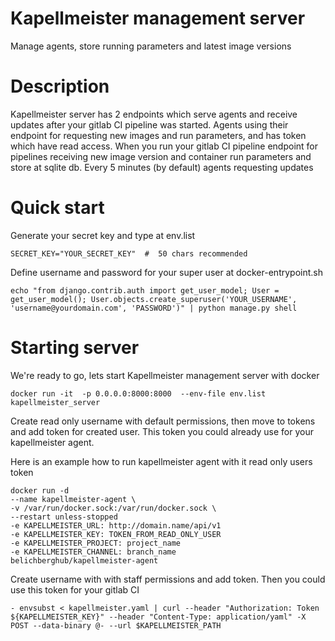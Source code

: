 Kapellmeister management server
===============================

Manage agents, store running parameters and latest image versions


Description
===============================

Kapellmeister server has 2 endpoints which serve agents  and receive updates after your gitlab CI pipeline was started.
Agents using  their endpoint for requesting new images and run parameters, and has token which have read access.
When you run your gitlab CI pipeline endpoint for pipelines receiving new image version and container run parameters  and store at sqlite db. Every 5 minutes (by default) agents requesting updates

Quick start
===============================

Generate your secret key and type at  env.list
```angular2html
SECRET_KEY="YOUR_SECRET_KEY"  #  50 chars recommended
```
Define username and password for your super user at docker-entrypoint.sh

```angular2html
echo "from django.contrib.auth import get_user_model; User = get_user_model(); User.objects.create_superuser('YOUR_USERNAME', 'username@yourdomain.com', 'PASSWORD')" | python manage.py shell
```
Starting server
===============================

We're ready to go, lets start Kapellmeister management server with docker
```angular2html
docker run -it  -p 0.0.0.0:8000:8000  --env-file env.list kapellmeister_server
```
Create read only  username  with default permissions, then move to tokens and add  token for created user.
This token you could already use for your kapellmeister agent.

Here is an example how to run kapellmeister agent with it read only users token
```angular2html
docker run -d
--name kapellmeister-agent \ 
-v /var/run/docker.sock:/var/run/docker.sock \
--restart unless-stopped 
-e KAPELLMEISTER_URL: http://domain.name/api/v1
-e KAPELLMEISTER_KEY: TOKEN_FROM_READ_ONLY_USER 
-e KAPELLMEISTER_PROJECT: project_name 
-e KAPELLMEISTER_CHANNEL: branch_name 
belichberghub/kapellmeister-agent
```
Create username with with staff permissions and add token. Then you could use this token for your gitlab CI
```angular2html
- envsubst < kapellmeister.yaml | curl --header "Authorization: Token ${KAPELLMEISTER_KEY}" --header "Content-Type: application/yaml" -X POST --data-binary @- --url $KAPELLMEISTER_PATH

```






